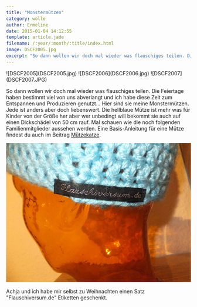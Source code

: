 ```yaml
---
title: "Monstermützen"
category: wolle
author: Ermeline
date: 2015-01-04 14:12:55
template: article.jade
filename: /:year/:month/:title/index.html
image: DSCF2005.jpg
excerpt: "So dann wollen wir doch mal wieder was flauschiges teilen. Die Feiertage haben bestimmt viel von uns abverlangt und ich habe diese Zeit zum Entspannen und Produzieren genutzt... "
---
```


<div class="slideshow_landscape">
![DSCF2005](DSCF2005.jpg)
![DSCF2006](DSCF2006.jpg)
![DSCF2007](DSCF2007.JPG)
</div>

So dann wollen wir doch mal wieder was flauschiges teilen. Die Feiertage haben bestimmt viel von uns abverlangt und ich habe diese Zeit zum Entspannen und Produzieren genutzt... Hier sind sie meine Monstermützen. Jede ist anders aber doch liebenswert. Die hellblaue Mütze ist mehr was für Kinder von der Größe her aber wer unbedingt will bekommt sie auch auf einen Dickschädel von 50 cm rauf. Mal schauen wie die noch folgenden Familienmitglieder aussehen werden. Eine Basis-Anleitung für eine Mütze findest du auch im Beitrag [Mützekatze](http://flauschiversum.de/2014/05/muetzekatze/).


![DSCF1955](DSCF1955.JPG)

Achja und ich habe mir selbst zu Weihnachten einen Satz "Flauschiversum.de" Etiketten geschenkt. 
